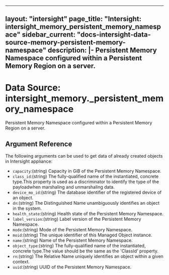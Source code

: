 
---
layout: "intersight"
page_title: "Intersight: intersight_memory_persistent_memory_namespace"
sidebar_current: "docs-intersight-data-source-memory-persistent-memory-namespace"
description: |-
Persistent Memory Namespace configured within a Persistent Memory Region on a server.
---

# Data Source: intersight_memory._persistent_memory_namespace
Persistent Memory Namespace configured within a Persistent Memory Region on a server.
## Argument Reference
The following arguments can be used to get data of already created objects in Intersight appliance:
* `capacity`:(string) Capacity in GiB of the Persistent Memory Namespace. 
* `class_id`:(string) The fully-qualified name of the instantiated, concrete type.This property is used as a discriminator to identify the type of the payloadwhen marshaling and unmarshaling data. 
* `device_mo_id`:(string) The database identifier of the registered device of an object. 
* `dn`:(string) The Distinguished Name unambiguously identifies an object in the system. 
* `health_state`:(string) Health state of the Persistent Memory Namespace. 
* `label_version`:(string) Label version of the Persistent Memory Namespace. 
* `mode`:(string) Mode of the Persistent Memory Namespace. 
* `moid`:(string) The unique identifier of this Managed Object instance. 
* `name`:(string) Name of the Persistent Memory Namespace. 
* `object_type`:(string) The fully-qualified name of the instantiated, concrete type.The value should be the same as the 'ClassId' property. 
* `rn`:(string) The Relative Name uniquely identifies an object within a given context. 
* `uuid`:(string) UUID of the Persistent Memory Namespace. 
